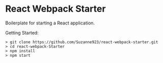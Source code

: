 # React Webpack Starter

Boilerplate for starting a React application.

Getting Started:
```
> git clone https://github.com/Suzanne923/react-webpack-starter.git
> cd react-webpack-Starter
> npm install
> npm start
```
